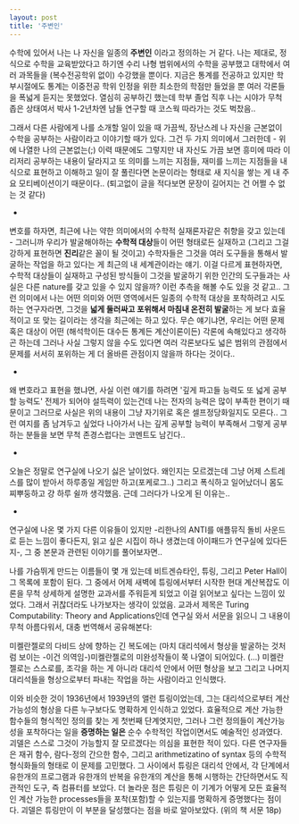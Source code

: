 ```yaml
---
layout: post
title: '주변인'
---
```


수학에 있어서 나는 나 자신을 일종의 **주변인** 이라고 정의하는 거 같다. 나는 제대로, 정식으로 수학을 교육받았다고 하기엔 수리 나형 범위에서의 수학을 공부했고 대학에서 여러 과목들을 (복수전공학위 없이) 수강했을 뿐이다. 지금은 통계를 전공하고 있지만 학부시절에도 통계는 이중전공 학위 인정을 위한 최소한의 학점만 들었을 뿐 여러 각론들을 폭넓게 듣지는 못했었다. 열심히 공부하긴 했는데 학부 졸업 직후 나는 시야가 무척 좁은 상태여서 박사 1-2년차엔 남들 연구할 때 코스웍 따라가는 것도 벅찼음..

그래서 다른 사람에게 나를 소개할 일이 있을 때 가끔씩, 장난스레 나 자신을 근본없이 수학을 공부하는 사람이라고 이야기할 때가 있다. 그건 두 가지 의미에서 그러한데 - 위에 나열한 나의 근본없는(;) 이력 때문에도 그렇지만 내 자신도 가끔 보면 흥미에 따라 이리저리 공부하는 내용이 달라지고 또 의미를 느끼는 지점들, 재미를 느끼는 지점들을 내 식으로 표현하고 이해하고 일이 잘 풀린다면 논문이라는 형태로 새 지식을 쌓는 게 내 주요 모티베이션이기 때문이다.. (퇴고없이 글을 적다보면 문장이 길어지는 건 어쩔 수 없는 것 같다)

-

변호를 하자면, 최근에 나는 약한 의미에서의 수학적 실재론자같은 취향을 갖고 있는데 - 그러니까 우리가 발굴해야하는 **수학적 대상**들이 어떤 형태로든 실재하고 (그리고 그걸 강하게 표현하면 **진리**같은 꼴이 될 것이고) 수학자들은 그것을 여러 도구들을 통해서 발굴하는 작업을 하고 있다는 게 최근의 내 세계관이라는 얘기. 이걸 다르게 표현하자면, 수학적 대상들이 실재하고 구성된 방식들이 그것을 발굴하기 위한 인간의 도구들과는 사실은 다른 nature를 갖고 있을 수 있지 않을까? 이런 추측을 해볼 수도 있을 것 같고.. 그런 의미에서 나는 어떤 의미와 어떤 영역에서든 일종의 수학적 대상을 포착하려고 시도하는 연구자라면, 그것을 **넓게 둘러싸고 포위해서 마침내 온전히 발굴**하는 게 보다 효율적이고 또 맞는 길이라는 생각을 최근에는 하고 있다. 무슨 얘기냐면, 우리는 어떤 문제 혹은 대상이 어떤 (해석학이든 대수든 통계든 계산이론이든) 각론에 속해있다고 생각하곤 하는데 그러나 사실 그렇지 않을 수도 있다면 여러 각론보다도 넓은 범위의 관점에서 문제를 서서히 포위하는 게 더 올바른 관점이지 않을까 하다는 것이다..

-

왜 변호라고 표현을 했냐면, 사실 이런 얘기를 하려면 '깊게 파고들 능력도 또 넓게 공부할 능력도' 전제가 되어야 설득력이 있는건데 나는 전자의 능력은 많이 부족한 편이기 때문이고 그러므로 사실은 위의 내용이 그냥 자기위로 혹은 셀프정당화일지도 모른다.. 그런 여지를 좀 남겨두고 싶었다 나아가서 나는 깊게 공부할 능력이 부족해서 그렇게 공부하는 분들을 보면 무척 존경스럽다는 코멘트도 남긴다..

-

오늘은 정말로 연구실에 나오기 싫은 날이었다. 왜인지는 모르겠는데 그냥 어제 스트레스를 많이 받아서 하루종일 게임만 하고(포케로그..) 그리고 폭식하고 일어났더니 몸도 찌뿌둥하고 걍 하루 쉴까 생각했음. 근데 그러다가 나오게 된 이유는..

-

연구실에 나온 몇 가지 다른 이유들이 있지만 -리한나의 ANTI를 애플뮤직 돌비 사운드로 듣는 느낌이 좋다든지, 읽고 싶은 시집이 하나 생겼는데 아이패드가 연구실에 있다든지-, 그 중 본문과 관련된 이야기를 풀어보자면.. 

나를 가슴뛰게 만드는 이름들이 몇 개 있는데 비트겐슈타인, 튜링, 그리고 Peter Hall이 그 목록에 포함이 된다. 그 중에서 어제 새벽에 튜링에서부터 시작한 현대 계산복잡도 이론을 무척 상세하게 설명한 교과서를 주워듣게 되었고 이걸 읽어보고 싶다는 느낌이 있었다. 그래서 귀찮더라도 나가보자는 생각이 있었음. 교과서 제목은 Turing Computability: Theory and Applications인데 연구실 와서 서문을 읽으니 그 내용이 무척 아름다워서, 대충 번역해서 공유해본다:

미켈란젤로의 다비드 상에 향하는 긴 복도에는 (마치 대리석에서 형상을 발굴하는 것처럼 보이는 -이건 의역임-)미켈란젤로의 미완성작들이 쭉 나열이 되어있다. (...) 
미켈란젤로는 스스로를, 조각을 하는 게 아니라 대리석 안에서 어떤 형상을 보고 그리고 나머지 대리석들을 형상으로부터 파내는 작업을 하는 사람이라고 인식했다.

이와 비슷한 것이 1936년에서 1939년의 앨런 튜링이었는데, 그는 대리석으로부터 계산가능성의 형상을 다른 누구보다도 명확하게 인식하고 있었다. 효율적으로 계산 가능한 함수들의 형식적인 정의를 찾는 게 첫번째 단계엿지만, 그러나 그런 정의들이 계산가능성을 포착하다는 일을 **증명하는 일은** 순수 수학적인 작업이면서도 예술적인 성과였다. 괴델은 스스로 그것이 가능할지 잘 모르겠다는 의심을 표현한 적이 있다. 다른 연구자들은 재귀 함수, 람다-정의 간으한 함수, 그리고 arithmetizatino of syntax 등의 수학적 형식화들의 형태로 이 문제를 고민했다. 그 사이에서 튜링은 대리석 안에서, 각 단계에서 유한개의 프로그램과 유한개의 반복을 유한개의 계산을 통해 시행하는 간단하면서도 직관적인 도구, 즉 컴퓨터를 보았다. 더 놀라운 점은 튜링은 이 기계가 어떻게 모든 효율적인 계산 가능한 processes들을 포착(포함)할 수 있는지를 명확하게 증명했다는 점이다. 괴델은 튜링만이 이 부분을 달성했다는 점을 바로 알아보았다. (위의 책 서문 18p)




